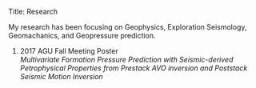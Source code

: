 Title: Research

My research has been focusing on Geophysics, Exploration Seismology, Geomachanics, and Geopressure prediction.

1. 2017 AGU Fall Meeting Poster<br>
    *Multivariate Formation Pressure Prediction with Seismic-derived Petrophysical Properties from Prestack AVO inversion and Poststack Seismic Motion Inversion* [<i class="fa fa-download" aria-hidden="true"></i>](https://github.com/whimian/user_page_pelican/blob/master/files/Yu_Hao_2017_AGU_Fall_Meeting_Poster.pdf?raw=true)

